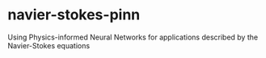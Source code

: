 # navier-stokes-pinn
Using Physics-informed Neural Networks for applications described by the Navier-Stokes equations

